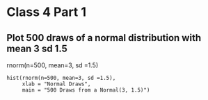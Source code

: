 # Class 4 Part 1 
## Plot 500 draws of a normal distribution with mean 3 sd 1.5
rnorm(n=500, mean=3, sd =1.5)
```
hist(rnorm(n=500, mean=3, sd =1.5), 
     xlab = "Normal Draws", 
     main = "500 Draws from a Normal(3, 1.5)")
```

